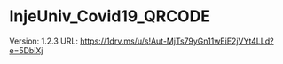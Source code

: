 # InjeUniv_Covid19_QRCODE
Version: 1.2.3
URL: https://1drv.ms/u/s!Aut-MjTs79yGn11wEiE2jVYt4LLd?e=5DbiXj
